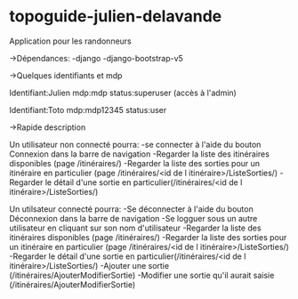 # topoguide-julien-delavande

Application pour les randonneurs

->Dépendances:
-django
-django-bootstrap-v5


->Quelques identifiants et mdp

Identifiant:Julien
mdp:mdp
status:superuser (accès à l'admin)

Identifiant:Toto
mdp:mdp12345
status:user


->Rapide description

Un utilisateur non connecté pourra:
-se connecter à l'aide du bouton Connexion dans la barre de navigation
-Regarder la liste des itinéraires disponibles (page /itinéraires/)
-Regarder la liste des sorties pour un itinéraire en particulier (page /itinéraires/<id de l itinéraire>/ListeSorties/)
-Regarder le détail d'une sortie en particulier(/itinéraires/<id de l itinéraire>/ListeSorties/<id de la sortie>)

Un utilsateur connecté pourra:
-Se déconnecter à l'aide du bouton Déconnexion dans la barre de navigation
-Se logguer sous un autre utilisateur en cliquant sur son nom d'utilisateur
-Regarder la liste des itinéraires disponibles (page /itinéraires/)
-Regarder la liste des sorties pour un itinéraire en particulier (page /itinéraires/<id de l itinéraire>/ListeSorties/)
-Regarder le détail d'une sortie en particulier(/itinéraires/<id de l itinéraire>/ListeSorties/<id de la sortie>)
-Ajouter une sortie (/itinéraires/AjouterModifierSortie)
-Modifier une sortie qu'il aurait saisie (/itinéraires/AjouterModifierSortie)
